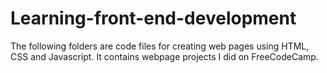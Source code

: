 # Learning-front-end-development

The following folders are code files for creating web pages using HTML, CSS and Javascript. It contains webpage projects I did on FreeCodeCamp.
